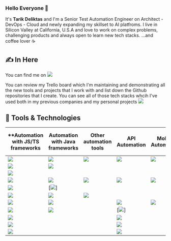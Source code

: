 ### Hello Everyone 👋

It's **Tarik Deliktas** and I'm a Senior Test Automation Engineer on Architect - DevOps - Cloud and newly expanding my skillset to AI platfroms. 
I live in Silicon Valley at California, U.S.A and love to work on complex problems, challenging products and always open to learn new tech stacks. 
...and coffee lover ☕

## &#x270d; In Here

You can find me on [![](https://img.shields.io/badge/LinkedIn-blue)](https://www.linkedin.com/in/tarik-deliktas/)

You can review my Trello board which I'm maintaining and demonstrating all the new tools and projects that I work with and list down the Github repositories that I create. You can see all of those tech stacks whcih I've used both in my previous companies and my personal projects
[![](https://img.shields.io/badge/Trello-Board-blueviolet)](https://trello.com/b/x5xMuoWY/tarik-deliktas) 


## 🔧 Tools & Technologies

**Automation with JS/TS frameworks|Automation with Java frameworks|Other automation tools|API Automation|Mobile Automation|CI/CD Tools / Cloud Platfrom**
----|----|----|----|----|----
![](https://img.shields.io/badge/Cypress-CucumberJS-informational?style=flat&color=2bbc8a)|![](https://img.shields.io/badge/Playwright-Cucumber-informational?style=flat&color=blue)|![](https://img.shields.io/badge/Selenium-Python-informational?style=flat&color=blueviolet)|![](https://img.shields.io/badge/Apache-Jmeter-informational?style=flat&color=ff69b4)|![](https://img.shields.io/badge/Appium-WebdriverIO-informational?style=flat&color=blue)|![](https://img.shields.io/badge/Playwright-Folio-informational?style=flat&color=2bbc8a)|![](https://img.shields.io/badge/Selenium-Serenity-informational?style=flat&color=blue)|![](https://img.shields.io/badge/Playwright-Specflow-informational?style=flat&color=blueviolet)|![](https://img.shields.io/badge/SoapUI-informational?style=flat&color=yellowgreen)|![](https://img.shields.io/badge/Ranorex-informational?style=flat&color=yellowgreen)|![](https://img.shields.io/badge/Espresso-Java-informational?style=flat&color=blue)|[![](https://img.shields.io/badge/JsonServer-JS-informational?style=flat&color=2bbc8a)]
![](https://img.shields.io/badge/Puppeteer-CucumberJS-informational?style=flat&color=2bbc8a)|![](https://img.shields.io/badge/Selenium-Jbehave-informational?style=flat&color=blue)|
|![](https://img.shields.io/badge/TestComplete-informational?style=flat&color=yellowgreen)|
![](https://img.shields.io/badge/Puppeteer-Jest-informational?style=flat&color=2bbc8a)|![](https://img.shields.io/badge/Jbehave-Serenity-informational?style=flat&color=blue)|![](https://img.shields.io/badge/Selenium-Robot-informational?style=flat&color=yellow)|![](https://img.shields.io/badge/RestSharp-Specflow-informational?style=flat&color=blueviolet)|![](https://img.shields.io/badge/CITS-informational?style=flat&color=yellowgreen)|
![](https://img.shields.io/badge/Cypress-CucumberJS-informational?style=flat&color=2bbc8a)|[![](https://img.shields.io/badge/Playwright-Cucumber-informational?style=flat&color=blue)]|
![](https://img.shields.io/badge/Playwright-Robot-informational?style=flat&color=yellow)|![](https://img.shields.io/badge/Gatling-Scala-informational?style=flat&color=ff69b4)|![](https://img.shields.io/badge/TestProject-informational?style=flat&color=yellowgreen)
![](https://img.shields.io/badge/Cypress-Mocha-informational?style=flat&color=2bbc8a)|![](https://img.shields.io/badge/Java-Galen-informational?style=flat&color=blue)||![](https://img.shields.io/badge/RequestModule-Mocha-informational?style=flat&color=2bbc8a)|![](https://img.shields.io/badge/Tosca-informational?style=flat&color=yellowgreen)
![](https://img.shields.io/badge/Protractor-Jasmine-informational?style=flat&color=2bbc8a)|![](https://img.shields.io/badge/Java-Applitools-informational?style=flat&color=blue)||[![](https://img.shields.io/badge/Postman-Newman-informational?style=flat&color=yellowgreen)]
![](https://img.shields.io/badge/WebDriverIO-Mocha-informational?style=flat&color=2bbc8a)|||![](https://img.shields.io/badge/JMeter-Java-informational?style=flat&color=blue)|
![](https://img.shields.io/badge/NighwatchJS-BDD-informational?style=flat&color=2bbc8a)|||![](https://img.shields.io/badge/CitrusFramework-Java-informational?style=flat&color=blue)
![](https://img.shields.io/badge/TestCafe-BDD-informational?style=flat&color=2bbc8a)|||[![](https://img.shields.io/badge/RequestModule-Pytest-informational?style=flat&color=yellow)](https://github.com/ghoshasish99/API-Testing-Pytest)
